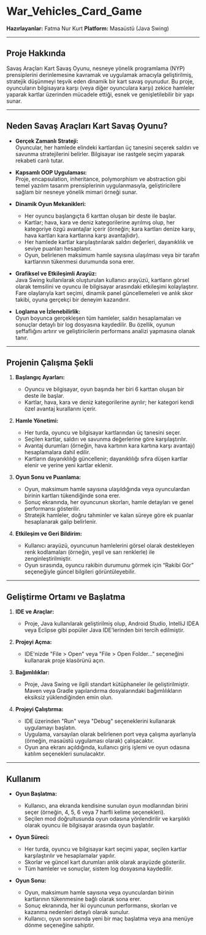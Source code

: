 # War_Vehicles_Card_Game

**Hazırlayanlar:** Fatma Nur Kurt
**Platform:** Masaüstü (Java Swing)

---

## Proje Hakkında

Savaş Araçları Kart Savaş Oyunu, nesneye yönelik programlama (NYP) prensiplerini derinlemesine kavramak ve uygulamak amacıyla geliştirilmiş, stratejik düşünmeyi teşvik eden dinamik bir kart savaş oyunudur. Bu proje, oyuncuların bilgisayara karşı (veya diğer oyunculara karşı) zekice hamleler yaparak kartlar üzerinden mücadele ettiği, esnek ve genişletilebilir bir yapı sunar.

---

## Neden Savaş Araçları Kart Savaş Oyunu?

- **Gerçek Zamanlı Strateji:**  
  Oyuncular, her hamlede elindeki kartlardan üç tanesini seçerek saldırı ve savunma stratejilerini belirler. Bilgisayar ise rastgele seçim yaparak rekabeti canlı tutar.

- **Kapsamlı OOP Uygulaması:**  
  Proje, encapsulation, inheritance, polymorphism ve abstraction gibi temel yazılım tasarım prensiplerinin uygulanmasıyla, geliştiricilere sağlam bir nesneye yönelik mimari örneği sunar.

- **Dinamik Oyun Mekanikleri:**  
  - Her oyuncu başlangıçta 6 karttan oluşan bir deste ile başlar.
  - Kartlar; hava, kara ve deniz kategorilerine ayrılmış olup, her kategoriye özgü avantajlar içerir (örneğin; kara kartları denize karşı, hava kartları kara kartlarına karşı avantajlıdır).
  - Her hamlede kartlar karşılaştırılarak saldırı değerleri, dayanıklılık ve seviye puanları hesaplanır.
  - Oyun, belirlenen maksimum hamle sayısına ulaşılması veya bir tarafın kartlarının tükenmesi durumunda sona erer.

- **Grafiksel ve Etkileşimli Arayüz:**  
  Java Swing kullanılarak oluşturulan kullanıcı arayüzü, kartların görsel olarak temsilini ve oyuncu ile bilgisayar arasındaki etkileşimi kolaylaştırır. Fare olaylarıyla kart seçimi, dinamik panel güncellemeleri ve anlık skor takibi, oyuna gerçekçi bir deneyim kazandırır.

- **Loglama ve İzlenebilirlik:**  
  Oyun boyunca gerçekleşen tüm hamleler, saldırı hesaplamaları ve sonuçlar detaylı bir log dosyasına kaydedilir. Bu özellik, oyunun şeffaflığını artırır ve geliştiricilerin performans analizi yapmasına olanak tanır.

---

## Projenin Çalışma Şekli

1. **Başlangıç Ayarları:**
   - Oyuncu ve bilgisayar, oyun başında her biri 6 karttan oluşan bir deste ile başlar.
   - Kartlar, hava, kara ve deniz kategorilerine ayrılır; her kategori kendi özel avantaj kurallarını içerir.
   
2. **Hamle Yönetimi:**
   - Her turda, oyuncu ve bilgisayar kartlarından üç tanesini seçer.
   - Seçilen kartlar, saldırı ve savunma değerlerine göre karşılaştırılır.
   - Avantaj durumları (örneğin, hava kartının kara kartına karşı avantajı) hesaplamalara dahil edilir.
   - Kartların dayanıklılığı güncellenir; dayanıklılığı sıfıra düşen kartlar elenir ve yerine yeni kartlar eklenir.
   
3. **Oyun Sonu ve Puanlama:**
   - Oyun, maksimum hamle sayısına ulaşıldığında veya oyunculardan birinin kartları tükendiğinde sona erer.
   - Sonuç ekranında, her oyuncunun skorları, hamle detayları ve genel performansı gösterilir.
   - Stratejik hamleler, doğru tahminler ve kalan süreye göre ek puanlar hesaplanarak galip belirlenir.

4. **Etkileşim ve Geri Bildirim:**
   - Kullanıcı arayüzü, oyuncunun hamlelerini görsel olarak destekleyen renk kodlamaları (örneğin, yeşil ve sarı renklerle) ile zenginleştirilmiştir.
   - Oyun sırasında, oyuncu rakibin durumunu görmek için “Rakibi Gör” seçeneğiyle güncel bilgileri görüntüleyebilir.

---

## Geliştirme Ortamı ve Başlatma

1. **IDE ve Araçlar:**
   - Proje, Java kullanılarak geliştirilmiş olup, Android Studio, IntelliJ IDEA veya Eclipse gibi popüler Java IDE'lerinden biri tercih edilmiştir.
   
2. **Projeyi Açma:**
   - IDE'nizde "File > Open" veya "File > Open Folder..." seçeneğini kullanarak proje klasörünü açın.
   
3. **Bağımlılıklar:**
   - Proje, Java Swing ve ilgili standart kütüphaneler ile geliştirilmiştir. Maven veya Gradle yapılandırma dosyalarındaki bağımlılıkların eksiksiz yüklendiğinden emin olun.

4. **Projeyi Çalıştırma:**
   - IDE üzerinden "Run" veya "Debug" seçeneklerini kullanarak uygulamayı başlatın.
   - Uygulama, varsayılan olarak belirlenen port veya çalışma ayarlarıyla (örneğin, masaüstü uygulaması olarak) çalışacaktır.
   - Oyun ana ekranı açıldığında, kullanıcı giriş işlemi ve oyun odasına katılım seçenekleri sunulacaktır.

---

## Kullanım

- **Oyun Başlatma:**
  - Kullanıcı, ana ekranda kendisine sunulan oyun modlarından birini seçer (örneğin, 4, 5, 6 veya 7 harfli kelime seçenekleri).
  - Seçilen mod doğrultusunda oyun odasına yönlendirilir ve karşılıklı olarak oyuncu ile bilgisayar arasında oyun başlatılır.

- **Oyun Süreci:**
  - Her turda, oyuncu ve bilgisayar kart seçimi yapar, seçilen kartlar karşılaştırılır ve hesaplamalar yapılır.
  - Skorlar ve güncel kart durumları anlık olarak arayüzde gösterilir.
  - Tüm hamleler ve sonuçlar, sistem log dosyasına kaydedilir.

- **Oyun Sonu:**
  - Oyun, maksimum hamle sayısına veya oyunculardan birinin kartlarının tükenmesine bağlı olarak sona erer.
  - Sonuç ekranında, her iki oyuncunun performansı, skorları ve kazanma nedenleri detaylı olarak sunulur.
  - Kullanıcı, oyun sonrasında yeni bir maç başlatma veya ana menüye dönme seçeneğine sahiptir.


